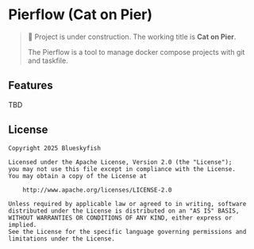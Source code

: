 
# Pierflow (Cat on Pier)

> :construction: Project is under construction. The working title is **Cat on Pier**.
> 
> The Pierflow is a tool to manage docker compose projects with git and taskfile.

## Features

TBD

## License

```text
Copyright 2025 Blueskyfish

Licensed under the Apache License, Version 2.0 (the "License");
you may not use this file except in compliance with the License.
You may obtain a copy of the License at

    http://www.apache.org/licenses/LICENSE-2.0

Unless required by applicable law or agreed to in writing, software
distributed under the License is distributed on an "AS IS" BASIS,
WITHOUT WARRANTIES OR CONDITIONS OF ANY KIND, either express or implied.
See the License for the specific language governing permissions and
limitations under the License.
```